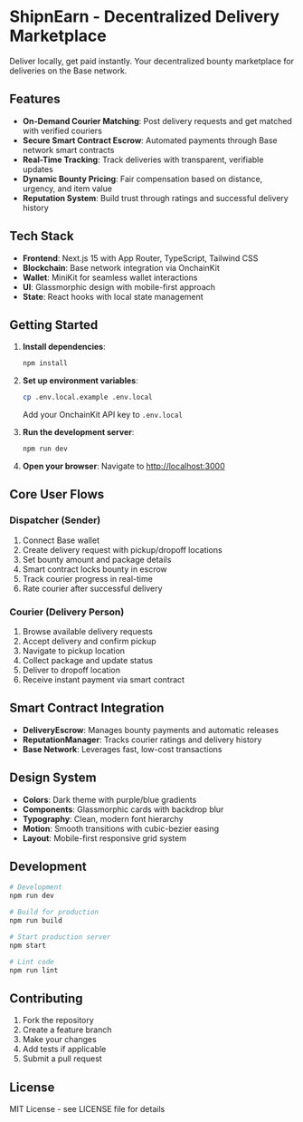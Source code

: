 # ShipnEarn - Decentralized Delivery Marketplace

Deliver locally, get paid instantly. Your decentralized bounty marketplace for deliveries on the Base network.

## Features

- **On-Demand Courier Matching**: Post delivery requests and get matched with verified couriers
- **Secure Smart Contract Escrow**: Automated payments through Base network smart contracts
- **Real-Time Tracking**: Track deliveries with transparent, verifiable updates
- **Dynamic Bounty Pricing**: Fair compensation based on distance, urgency, and item value
- **Reputation System**: Build trust through ratings and successful delivery history

## Tech Stack

- **Frontend**: Next.js 15 with App Router, TypeScript, Tailwind CSS
- **Blockchain**: Base network integration via OnchainKit
- **Wallet**: MiniKit for seamless wallet interactions
- **UI**: Glassmorphic design with mobile-first approach
- **State**: React hooks with local state management

## Getting Started

1. **Install dependencies**:
   ```bash
   npm install
   ```

2. **Set up environment variables**:
   ```bash
   cp .env.local.example .env.local
   ```
   Add your OnchainKit API key to `.env.local`

3. **Run the development server**:
   ```bash
   npm run dev
   ```

4. **Open your browser**:
   Navigate to [http://localhost:3000](http://localhost:3000)

## Core User Flows

### Dispatcher (Sender)
1. Connect Base wallet
2. Create delivery request with pickup/dropoff locations
3. Set bounty amount and package details
4. Smart contract locks bounty in escrow
5. Track courier progress in real-time
6. Rate courier after successful delivery

### Courier (Delivery Person)
1. Browse available delivery requests
2. Accept delivery and confirm pickup
3. Navigate to pickup location
4. Collect package and update status
5. Deliver to dropoff location
6. Receive instant payment via smart contract

## Smart Contract Integration

- **DeliveryEscrow**: Manages bounty payments and automatic releases
- **ReputationManager**: Tracks courier ratings and delivery history
- **Base Network**: Leverages fast, low-cost transactions

## Design System

- **Colors**: Dark theme with purple/blue gradients
- **Components**: Glassmorphic cards with backdrop blur
- **Typography**: Clean, modern font hierarchy
- **Motion**: Smooth transitions with cubic-bezier easing
- **Layout**: Mobile-first responsive grid system

## Development

```bash
# Development
npm run dev

# Build for production
npm run build

# Start production server
npm start

# Lint code
npm run lint
```

## Contributing

1. Fork the repository
2. Create a feature branch
3. Make your changes
4. Add tests if applicable
5. Submit a pull request

## License

MIT License - see LICENSE file for details
